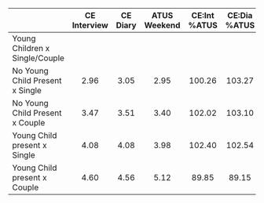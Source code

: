 
|                      | CE<br>Interview |  CE<br>Diary | ATUS<br>Weekend | CE:Int<br>%ATUS | CE:Dia<br>%ATUS |
| -------------------- | :----------: | :----------: | :----------: | :----------: | :----------: |
| Young Children x Single/Couple |              |              |              |              |              |
| No Young Child Present x Single |         2.96 |         3.05 |         2.95 |       100.26 |       103.27 |
| No Young Child Present x Couple |         3.47 |         3.51 |         3.40 |       102.02 |       103.10 |
| Young Child present x Single |         4.08 |         4.08 |         3.98 |       102.40 |       102.54 |
| Young Child present x Couple |         4.60 |         4.56 |         5.12 |        89.85 |        89.15 |

